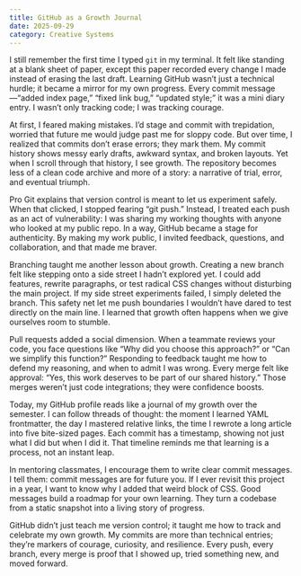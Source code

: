 ```yaml
---
title: GitHub as a Growth Journal
date: 2025-09-29
category: Creative Systems
---
```

I still remember the first time I typed `git` in my terminal. It felt like standing at a blank sheet of paper, except this paper recorded every change I made instead of erasing the last draft. Learning GitHub wasn’t just a technical hurdle; it became a mirror for my own progress. Every commit message—“added index page,” “fixed link bug,” “updated style;” it was a mini diary entry. I wasn’t only tracking code; I was tracking courage.

At first, I feared making mistakes. I’d stage and commit with trepidation, worried that future me would judge past me for sloppy code. But over time, I realized that commits don’t erase errors; they mark them. My commit history shows messy early drafts, awkward syntax, and broken layouts. Yet when I scroll through that history, I see growth. The repository becomes less of a clean code archive and more of a story: a narrative of trial, error, and eventual triumph.

Pro Git explains that version control is meant to let us experiment safely. When that clicked, I stopped fearing “git push.” Instead, I treated each push as an act of vulnerability: I was sharing my working thoughts with anyone who looked at my public repo. In a way, GitHub became a stage for authenticity. By making my work public, I invited feedback, questions, and collaboration, and that made me braver.

Branching taught me another lesson about growth. Creating a new branch felt like stepping onto a side street I hadn’t explored yet. I could add features, rewrite paragraphs, or test radical CSS changes without disturbing the main project. If my side street experiments failed, I simply deleted the branch. This safety net let me push boundaries I wouldn’t have dared to test directly on the main line. I learned that growth often happens when we give ourselves room to stumble.

Pull requests added a social dimension. When a teammate reviews your code, you face questions like “Why did you choose this approach?” or “Can we simplify this function?” Responding to feedback taught me how to defend my reasoning, and when to admit I was wrong. Every merge felt like approval: “Yes, this work deserves to be part of our shared history.” Those merges weren’t just code integrations; they were confidence boosts.

Today, my GitHub profile reads like a journal of my growth over the semester. I can follow threads of thought: the moment I learned YAML frontmatter, the day I mastered relative links, the time I rewrote a long article into five bite-sized pages. Each commit has a timestamp, showing not just what I did but when I did it. That timeline reminds me that learning is a process, not an instant leap.

In mentoring classmates, I encourage them to write clear commit messages. I tell them: commit messages are for future you. If I ever revisit this project in a year, I want to know why I added that weird block of CSS. Good messages build a roadmap for your own learning. They turn a codebase from a static snapshot into a living story of progress.

GitHub didn’t just teach me version control; it taught me how to track and celebrate my own growth. My commits are more than technical entries; they’re markers of courage, curiosity, and resilience. Every push, every branch, every merge is proof that I showed up, tried something new, and moved forward.